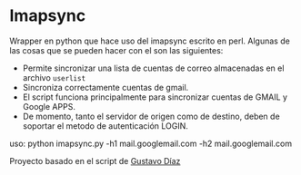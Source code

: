 Imapsync
========

Wrapper en python que hace uso del imapsync escrito en perl. 
Algunas de las cosas que se pueden hacer con el son las siguientes:

- Permite sincronizar una lista de cuentas de correo almacenadas en el archivo `userlist`
- Sincroniza correctamente cuentas de gmail.
- El script funciona principalmente para sincronizar cuentas de GMAIL y Google APPS.
- De momento, tanto el servidor de origen como de destino, deben de soportar el metodo de autenticación LOGIN.

uso:
    python imapsync.py -h1 mail.googlemail.com -h2 mail.googlemail.com

Proyecto basado en el script de [Gustavo Díaz](http://artistic.lnxteam.org/?p=231)
